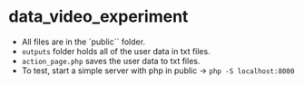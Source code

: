 # data_video_experiment

* All files are in the `public`` folder.
* `outputs` folder holds all of the user data in txt files.
* `action_page.php` saves the user data to txt files.
* To test, start a simple server with php in public -> `php -S localhost:8000`